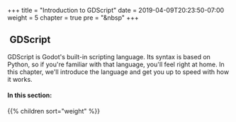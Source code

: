 +++
title = "Introduction to GDScript"
date = 2019-04-09T20:23:50-07:00
weight = 5
chapter = true
pre = "<i class='fas fa-scroll fa-fw'></i>&nbsp"
+++

## <i class='fas fa-scroll'></i>&nbsp;GDScript

GDScript is Godot's built-in scripting language. Its syntax is based on Python, so if you're familiar with that language, you'll feel right at home. In this chapter, we'll introduce the language and get you up to speed with how it works.

#### In this section:

{{% children  sort="weight" %}}